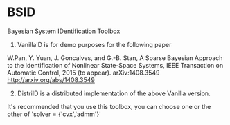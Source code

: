 # BSID
Bayesian System IDentification Toolbox

1. VanillaID is for demo purposes for the following paper

W.Pan, Y. Yuan, J. Goncalves, and G.-B. Stan, A Sparse Bayesian Approach to the Identification of Nonlinear State-Space Systems, IEEE Transaction on Automatic Control, 2015 (to appear). arXiv:1408.3549 http://arxiv.org/abs/1408.3549

2. DistriID is a distributed implementation of the above Vanilla version.

It's recommended that you use this toolbox, you can choose one or the other of 'solver = {'cvx','admm'}'



